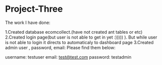 # Project-Three

The work I have done:

1.Created database ecomcollect.(have not created ant tables or etc)
2.Created login page(but user is not able to get in yet :)))))   ). But while user is not able to login it directs to automaticaly to dashboard page
3.Created admin user , password, email: Please find them below:

  username:  testuser
  email: test@test.com
  password: testadmin